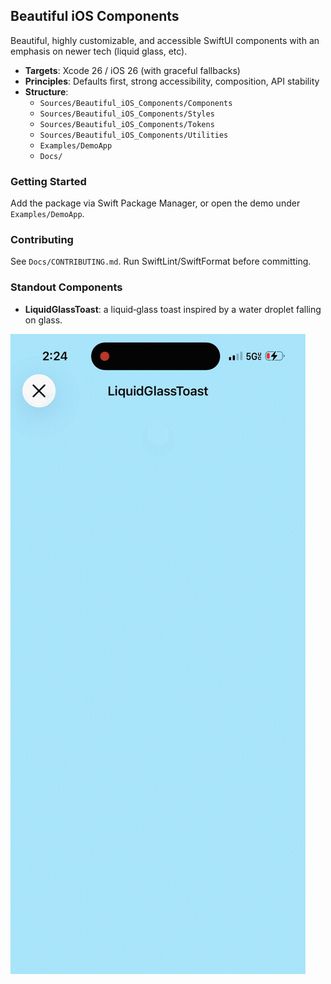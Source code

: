 ## Beautiful iOS Components

Beautiful, highly customizable, and accessible SwiftUI components with an emphasis on newer tech (liquid glass, etc).

- **Targets**: Xcode 26 / iOS 26 (with graceful fallbacks)
- **Principles**: Defaults first, strong accessibility, composition, API stability
- **Structure**:
  - `Sources/Beautiful_iOS_Components/Components`
  - `Sources/Beautiful_iOS_Components/Styles`
  - `Sources/Beautiful_iOS_Components/Tokens`
  - `Sources/Beautiful_iOS_Components/Utilities`
  - `Examples/DemoApp`
  - `Docs/`

### Getting Started
Add the package via Swift Package Manager, or open the demo under `Examples/DemoApp`.

### Contributing
See `Docs/CONTRIBUTING.md`. Run SwiftLint/SwiftFormat before committing.

### Standout Components

- **LiquidGlassToast**: a liquid‑glass toast inspired by a water droplet falling on glass.

![LiquidGlassToast demo](Docs/Beautiful_iOS_Components.docc/Media/liquidGlassToastDemo.gif)
